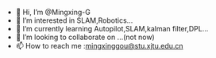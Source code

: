 - 👋 Hi, I’m @Mingxing-G
- 👀 I’m interested in SLAM,Robotics...
- 🌱 I’m currently learning Autopilot,SLAM,kalman filter,DPL...
- 💞️ I’m looking to collaborate on ...(not now)
- 📫 How to reach me :mingxinggou@stu.xjtu.edu.cn

<!---
Mingxing-G/Mingxing-G is a ✨ special ✨ repository because its `README.md` (this file) appears on your GitHub profile.
You can click the Preview link to take a look at your changes.
--->
